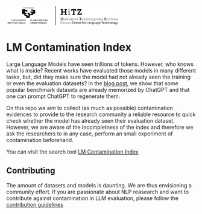 <img src="docs/blog/imgs/hitz_logo.png" width="300"></img>

# LM Contamination Index

Large Language Models have seen trillions of tokens. However, who knows what is inside? Recent works have evaluated those models in many different tasks, but, did they make sure the model had not already seen the training or even the evaluation datasets? In the [blog post](https://hitz-zentroa.github.io/lm-contamination/blog), we show that some popular benchmark datasets are already memorized by ChatGPT and that one can prompt ChatGPT to regenerate them.

On this repo we aim to collect (as much as possible) contamination evidences to provide to the research community a reliable resource to quick check whether the model has already seen their evaluation dataset. However, we are aware of the incompletness of the index and therefore we ask the researchers to in any case, perform an small experiment of contamination beforehand.

You can visit the search tool [LM Contamination Index](https://hitz-zentroa.github.io/lm-contamination/)

## Contributing
The amount of datasets and models is daunting. We are thus envisioning a community effort. If you are passionate about NLP reasearch and want to contribute against contamination in LLM evaluation, please follow the [contribution guidelines](CONTRIBUTING.md)
